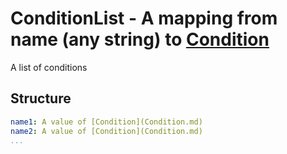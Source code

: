 

# ConditionList - A mapping from name (any string) to [Condition](Condition.md)



 A list of conditions



## Structure

```yaml
name1: A value of [Condition](Condition.md)
name2: A value of [Condition](Condition.md)
...
```